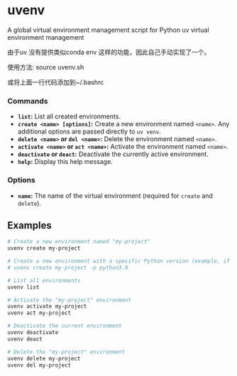 # uvenv
A global virtual environment management script for Python uv virtual environment management

由于uv 没有提供类似conda env 这样的功能，因此自己手动实现了一个。

使用方法: 
source uvenv.sh

或将上面一行代码添加到~/.bashrc


### Commands

-   **`list`:** List all created environments.
-   **`create <name> [options]`:** Create a new environment named `<name>`.  Any additional options are passed directly to `uv venv`.
-   **`delete <name>`  or  `del <name>`:** Delete the environment named `<name>`.
-   **`activate <name>`  or  `act <name>`:** Activate the environment named `<name>`.
-   **`deactivate`  or  `deact`:** Deactivate the currently active environment.
-   **`help`:** Display this help message.

### Options

-   **`name`:** The name of the virtual environment (required for `create` and `delete`).

## Examples

```bash
# Create a new environment named "my-project"
uvenv create my-project

# Create a new environment with a specific Python version (example, if uv supports it)
# uvenv create my-project -p python3.9  

# List all environments
uvenv list

# Activate the "my-project" environment
uvenv activate my-project
uvenv act my-project

# Deactivate the current environment
uvenv deactivate
uvenv deact

# Delete the "my-project" environment
uvenv delete my-project
uvenv del my-project
